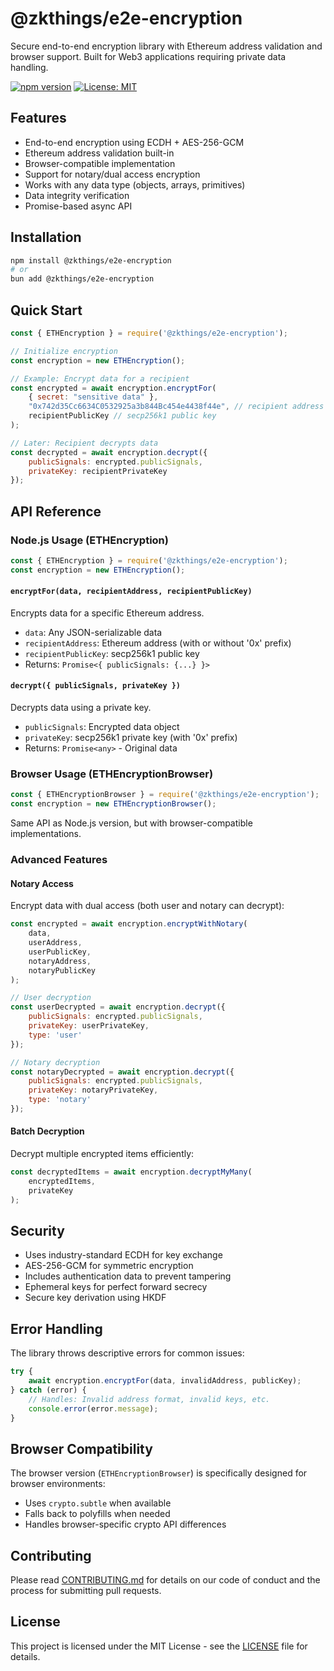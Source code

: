 
# @zkthings/e2e-encryption

Secure end-to-end encryption library with Ethereum address validation and browser support. Built for Web3 applications requiring private data handling.

[![npm version](https://badge.fury.io/js/@zkthings%2Fe2e-encryption.svg)](https://www.npmjs.com/package/@zkthings/e2e-encryption)
[![License: MIT](https://img.shields.io/badge/License-MIT-yellow.svg)](https://opensource.org/licenses/MIT)

## Features

- End-to-end encryption using ECDH + AES-256-GCM
- Ethereum address validation built-in
- Browser-compatible implementation
- Support for notary/dual access encryption
- Works with any data type (objects, arrays, primitives)
- Data integrity verification
- Promise-based async API

## Installation

```bash
npm install @zkthings/e2e-encryption
# or
bun add @zkthings/e2e-encryption
```

## Quick Start

```javascript
const { ETHEncryption } = require('@zkthings/e2e-encryption');

// Initialize encryption
const encryption = new ETHEncryption();

// Example: Encrypt data for a recipient
const encrypted = await encryption.encryptFor(
    { secret: "sensitive data" },
    "0x742d35Cc6634C0532925a3b844Bc454e4438f44e", // recipient address
    recipientPublicKey // secp256k1 public key
);

// Later: Recipient decrypts data
const decrypted = await encryption.decrypt({
    publicSignals: encrypted.publicSignals,
    privateKey: recipientPrivateKey
});
```

## API Reference

### Node.js Usage (ETHEncryption)

```javascript
const { ETHEncryption } = require('@zkthings/e2e-encryption');
const encryption = new ETHEncryption();
```

#### `encryptFor(data, recipientAddress, recipientPublicKey)`
Encrypts data for a specific Ethereum address.

- `data`: Any JSON-serializable data
- `recipientAddress`: Ethereum address (with or without '0x' prefix)
- `recipientPublicKey`: secp256k1 public key
- Returns: `Promise<{ publicSignals: {...} }>`

#### `decrypt({ publicSignals, privateKey })`
Decrypts data using a private key.

- `publicSignals`: Encrypted data object
- `privateKey`: secp256k1 private key (with '0x' prefix)
- Returns: `Promise<any>` - Original data

### Browser Usage (ETHEncryptionBrowser)

```javascript
const { ETHEncryptionBrowser } = require('@zkthings/e2e-encryption');
const encryption = new ETHEncryptionBrowser();
```

Same API as Node.js version, but with browser-compatible implementations.

### Advanced Features

#### Notary Access
Encrypt data with dual access (both user and notary can decrypt):

```javascript
const encrypted = await encryption.encryptWithNotary(
    data,
    userAddress,
    userPublicKey,
    notaryAddress,
    notaryPublicKey
);

// User decryption
const userDecrypted = await encryption.decrypt({
    publicSignals: encrypted.publicSignals,
    privateKey: userPrivateKey,
    type: 'user'
});

// Notary decryption
const notaryDecrypted = await encryption.decrypt({
    publicSignals: encrypted.publicSignals,
    privateKey: notaryPrivateKey,
    type: 'notary'
});
```

#### Batch Decryption
Decrypt multiple encrypted items efficiently:

```javascript
const decryptedItems = await encryption.decryptMyMany(
    encryptedItems,
    privateKey
);
```

## Security

- Uses industry-standard ECDH for key exchange
- AES-256-GCM for symmetric encryption
- Includes authentication data to prevent tampering
- Ephemeral keys for perfect forward secrecy
- Secure key derivation using HKDF

## Error Handling

The library throws descriptive errors for common issues:

```javascript
try {
    await encryption.encryptFor(data, invalidAddress, publicKey);
} catch (error) {
    // Handles: Invalid address format, invalid keys, etc.
    console.error(error.message);
}
```

## Browser Compatibility

The browser version (`ETHEncryptionBrowser`) is specifically designed for browser environments:
- Uses `crypto.subtle` when available
- Falls back to polyfills when needed
- Handles browser-specific crypto API differences

## Contributing

Please read [CONTRIBUTING.md](CONTRIBUTING.md) for details on our code of conduct and the process for submitting pull requests.

## License

This project is licensed under the MIT License - see the [LICENSE](LICENSE) file for details.
